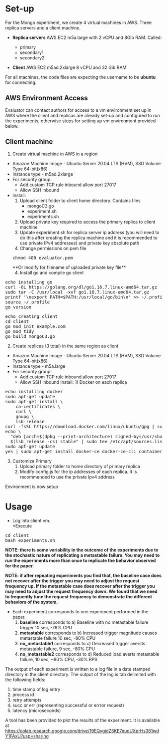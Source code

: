 # Set-up

For the Mongo experiment, we create 4 virtual machines in AWS.  Three replica servers and a client machine.  
* **Replica servers**  AWS EC2 m5a.large with 2 vCPU and 8Gib RAM. Called:
    * primary
    * secondary1
    * secondary2

* **Client** AWS EC2 m5ad.2xlarge 8 vCPU and 32 Gib RAM
 
 For all machines, the code files are expecting the username to be **ubuntu** for connecting.  
 
 
## AWS Environment Access ##
Evaluator can contact authors for access to a vm environment set up in AWS where the client and replicas are already set-up and configured to run the experiments, otherwise steps for setting up vm environment provided below. 

 

 
## Client machine
1. Create virtual machine in AWS in a region
 * Amazon Machine Image - Ubuntu Server 20.04 LTS (HVM), SSD Volume Type 64-bit(x86)
 * Instance type - m5ad.2xlarge
 * For security group:
    * Add custom TCP rule inbound allow port 27017
	* Allow SSH inbound
 * Install:  
    1. Upload client folder to client home directory. Contains files
        * mongoC3.go
	   * experiment.sh
        * experiments.sh
    2. Upload private key required to access the primary replica to client machine 
    3. Update experiment.sh for replica server ip address (you will need to do this after creating the replica machine and it is recommended to use private IPv4 addresses) and private key absolute path
	3. Change permissions on pem file
	<pre>chmod 400 evaluator.pem</pre> **Or modify for filename of uploaded private key file**
    4. Install go and compile go client
                
<pre>echo installing go
curl -OL https://golang.org/dl/go1.16.7.linux-amd64.tar.gz
sudo tar -C /usr/local -xvf go1.16.7.linux-amd64.tar.gz
printf '\nexport PATH=$PATH:/usr/local/go/bin\n' >> ~/.profile
source ~/.profile
go version
</pre>

<pre>echo creating client
cd client
go mod init example.com
go mod tidy
go build mongoC3.go
</pre>

2. Create replicas (3 total) in the same region as client
* Amazon Machine Image - Ubuntu Server 20.04 LTS (HVM), SSD Volume Type 64-bit(x86)
* Instance type - m5a.large
 * For security group:
    * Add custom TCP rule inbound allow port 27017
	* Allow SSH inbound
	Install: 1) Docker on each replica

<pre>
echo installing docker
sudo apt-get update
sudo apt-get install \
    ca-certificates \
    curl \
    gnupg \
    lsb-release
curl -fsSL https://download.docker.com/linux/ubuntu/gpg | sudo gpg --dearmor -o /usr/share/keyrings/docker-archive-keyring.gpg
echo \
  "deb [arch=$(dpkg --print-architecture) signed-by=/usr/share/keyrings/docker-archive-keyring.gpg] https://download.docker.com/linux/ubuntu \
  $(lsb_release -cs) stable" | sudo tee /etc/apt/sources.list.d/docker.list > /dev/null
sudo apt-get update
yes | sudo apt-get install docker-ce docker-ce-cli containerd.io
</pre>

3. Customize Primary
    1. Upload primary folder to home directory of primary replica
	2. Modify config.js for the ip addresses of each replica. It is recommended to use the private Ipv4 address


Environment is now setup



# Usage

* Log into client vm.  
*Execute 
<pre>cd client
bash experiments.sh</pre>

**NOTE: there is some variability in the outcome of the experiments due to the stochastic nature of replicating a metastable failure. You may need to run the experiments more than once to replicate the behavior observed for the paper.**

**NOTE: if after repeating experiments you find that, the baseline case does not recover after the trigger you may need to adjust the request frequency up. If the metastable case does recover after the trigger you may need to adjust the request frequency down. We found that we need to frequently tune the request frequency to demonstrate the different behaviors of the system.**



*  Each experiment corresponds to one experiment performed in the paper.
    1. **baseline** corresponds to  a) Baseline with no metastable failure trigger 10 sec, -78% CPU
    1. **metastable** corresponds to b) Increased trigger magnitude causes metastable failure 10 sec, -80% CPU
    1. **no_metastable1** corresponds to c) Decreased trigger aversts metastable failure, 9 sec, -80% CPU
    1. **no_metastable2** corresponds to d) Reduced load averts metastable failure, 10 sec, ~80% CPU, -30% RPS

The output of each experiment is written to a log file in a date stamped directory in the client directory.  The output of the log is tab delimited with the following fields:
1. time stamp of log entry
1. process id
1. retry attempts
1. succ or err (representing successful or errror request)
1. latency (microseconds)

A tool has been provided to plot the results of the experiment. It is available at https://colab.research.google.com/drive/19EQygjdZ5KE7eudUXprHs361wdY1FAxU?usp=sharing
